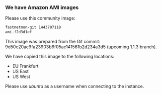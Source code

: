 ### We have Amazon AMI images

Please use this community image:
```bash
fastnetmon-git 1443707118
ami-f2d3d1ef
```

This image was prepared from the Git commit: 9d50c20ac9fa23903b6f05ac141561b2d234a3d5 (upcoming 1.1.3 branch).

We have copied this image to the following locations:
- EU Frankfurt
- US East
- US West

Please use _ubuntu_ as a username when connecting to the instance.
